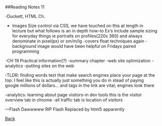 ##Reading Notes 11

-Duckett, HTML Ch.
- Images
Size control via CSS, we have touched on this at length in lecture but what follows is an in depth how-to
Ex’s include sample sizing for everyday things ie portraits on profiles(220x 360) and always denominate in pixel(px) or sm/m/lg
-covers float techniques again
-background image would have been helpful on Fridays paired programming 


-CH 19 Practical information(?)
-summary chapter
-web site optimization
-analytics
-putting sites on the web


-TLDR: finding words text that make search engines place your page at the top: I feel like this is actually just something you do in stead of paying google millions of dollars…<a> and <ab> tags in the link are vital; engines look there


-analytics: learning about page visitors-in dev tools this is the visitor overview tab in chrome
-all traffic tab is location of visitors

—Flash
Dawwwww RIP Flash
Replaced by html5 apparently

[Back](README.md)